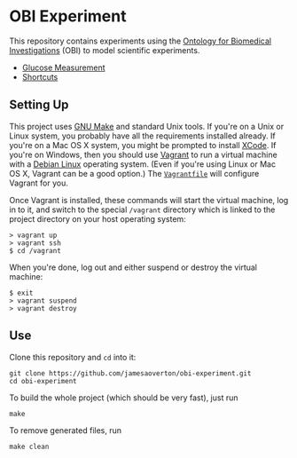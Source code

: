 # OBI Experiment

This repository contains experiments using the [Ontology for Biomedical Investigations](http://obi-ontology.org) (OBI) to model scientific experiments.

- [Glucose Measurement](glucose.md)
- [Shortcuts](shortcuts.md)


## Setting Up

This project uses [GNU Make](http://www.gnu.org/software/make/) and standard Unix tools. If you're on a Unix or Linux system, you probably have all the requirements installed already. If you're on a Mac OS X system, you might be prompted to install [XCode](https://developer.apple.com/xcode/). If you're on Windows, then you should use [Vagrant](https://www.vagrantup.com) to run a virtual machine with a [Debian Linux](https://www.debian.org) operating system. (Even if you're using Linux or Mac OS X, Vagrant can be a good option.) The [`Vagrantfile`](Vagrantfile) will configure Vagrant for you.

Once Vagrant is installed, these commands will start the virtual machine, log in to it, and switch to the special `/vagrant` directory which is linked to the project directory on your host operating system:

    > vagrant up
    > vagrant ssh
    $ cd /vagrant

When you're done, log out and either suspend or destroy the virtual machine:

    $ exit
    > vagrant suspend
    > vagrant destroy


## Use

Clone this repository and `cd` into it:

    git clone https://github.com/jamesaoverton/obi-experiment.git
    cd obi-experiment

To build the whole project (which should be very fast), just run

    make

To remove generated files, run

    make clean

